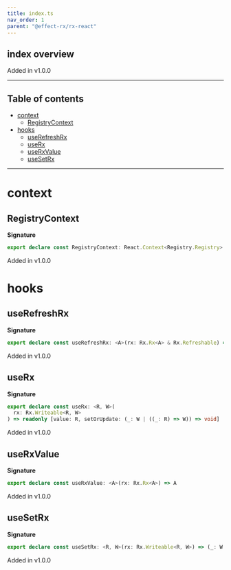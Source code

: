 ```yaml
---
title: index.ts
nav_order: 1
parent: "@effect-rx/rx-react"
---
```


## index overview

Added in v1.0.0

---

<h2 class="text-delta">Table of contents</h2>

- [context](#context)
  - [RegistryContext](#registrycontext)
- [hooks](#hooks)
  - [useRefreshRx](#userefreshrx)
  - [useRx](#userx)
  - [useRxValue](#userxvalue)
  - [useSetRx](#usesetrx)

---

# context

## RegistryContext

**Signature**

```ts
export declare const RegistryContext: React.Context<Registry.Registry>
```

Added in v1.0.0

# hooks

## useRefreshRx

**Signature**

```ts
export declare const useRefreshRx: <A>(rx: Rx.Rx<A> & Rx.Refreshable) => () => void
```

Added in v1.0.0

## useRx

**Signature**

```ts
export declare const useRx: <R, W>(
  rx: Rx.Writeable<R, W>
) => readonly [value: R, setOrUpdate: (_: W | ((_: R) => W)) => void]
```

Added in v1.0.0

## useRxValue

**Signature**

```ts
export declare const useRxValue: <A>(rx: Rx.Rx<A>) => A
```

Added in v1.0.0

## useSetRx

**Signature**

```ts
export declare const useSetRx: <R, W>(rx: Rx.Writeable<R, W>) => (_: W | ((_: R) => W)) => void
```

Added in v1.0.0
